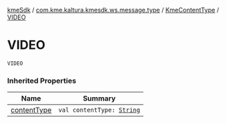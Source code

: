 [kmeSdk](../../index.md) / [com.kme.kaltura.kmesdk.ws.message.type](../index.md) / [KmeContentType](index.md) / [VIDEO](./-v-i-d-e-o.md)

# VIDEO

`VIDEO`

### Inherited Properties

| Name | Summary |
|---|---|
| [contentType](content-type.md) | `val contentType: `[`String`](https://kotlinlang.org/api/latest/jvm/stdlib/kotlin/-string/index.html) |
